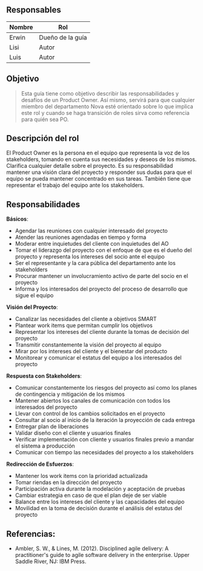 ## Responsables 

| Nombre | Rol |
| ------ | ----|
| Erwin | Dueño de la guía|
| Lisi | Autor |
| Luis | Autor |

## Objetivo
> Esta guía tiene como objetivo describir las responsabilidades y desafíos de un Product Owner. Así mismo, servirá para que cualquier miembro del departamento Nova esté orientado sobre lo que implica este rol y cuando se haga transición de roles sirva como referencia para quién sea PO.

## Descripción del rol

El Product Owner es la persona en el equipo que representa la voz de los stakeholders, tomando en cuenta sus necesidades y deseos de los mismos. Clarifica cualquier detalle sobre el proyecto. Es su responsabilidad mantener una visión clara del proyecto y responder sus dudas para que el equipo se pueda mantener concentrado en sus tareas. También tiene que representar el trabajo del equipo ante los stakeholders.

## Responsabilidades

<strong>Básicos</strong>:
* Agendar las reuniones con cualquier interesado del proyecto
* Atender las reuniones agendadas en tiempo y forma
* Moderar entre inquietudes del cliente con inquietudes del AO
* Tomar el liderazgo del proyecto con el enfoque de que es el dueño del proyecto y representa los intereses del socio ante el equipo
* Ser el representante y la cara pública del departamento ante los stakeholders
* Procurar mantener un involucramiento activo de parte del socio en el proyecto
* Informa y los interesados del proyecto del proceso de desarrollo que sigue el equipo

<strong>Visión del Proyecto</strong>:
* Canalizar las necesidades del cliente a objetivos SMART
* Plantear work items que permitan cumplir los objetivos
* Representar los intereses del cliente durante la tomas de decisión del proyecto
* Transmitir constantemente la visión del proyecto al equipo
* Mirar por los intereses del cliente y el bienestar del producto
* Monitorear y comunicar el estatus del equipo a los interesados del proyecto

<strong>Respuesta con Stakeholders</strong>:
* Comunicar constantemente los riesgos del proyecto así como los planes de contingencia y mitigación de los mismos
* Mantener abiertos los canales de comunicación con todos los interesados del proyecto
* Llevar con control de los cambios solicitados en el proyecto
* Consultar al socio al inicio de la iteración la proyección de cada entrega
* Entregar plan de liberaciones
* Validar diseño con el cliente y usuarios finales
* Verificar implementación con cliente y usuarios finales previo a mandar el sistema a producción
* Comunicar con tiempo las necesidades del proyecto a los stakeholders

<strong>Redirección de Esfuerzos</strong>:
* Mantener los work items con la prioridad actualizada
* Tomar riendas en la dirección del proyecto
* Participación activa durante la modelación y aceptación de pruebas
* Cambiar estrategia en caso de que el plan deje de ser viable
* Balance entre los intereses del cliente y las capacidades del equipo
* Movilidad en la toma de decisión durante el análisis del estatus del proyecto

## Referencias:
* Ambler, S. W., & Lines, M. (2012). Disciplined agile delivery: A practitioner's guide to agile software delivery in the enterprise. Upper Saddle River, NJ: IBM Press.